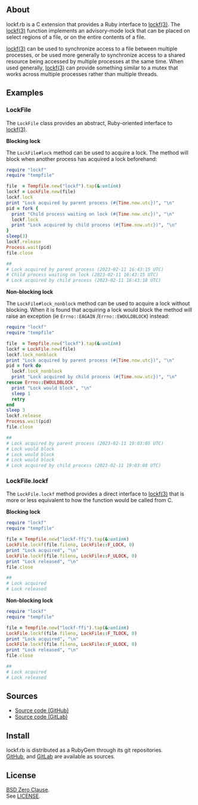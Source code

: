 ## About

lockf.rb is a C extension that provides a Ruby interface to
[lockf(3)](https://man.freebsd.org/cgi/man.cgi?query=lockf&sektion=3).
The
[lockf(3)](https://man.freebsd.org/cgi/man.cgi?query=lockf&sektion=3)
function implements an advisory-mode lock that can be placed on select
regions of a file, or on the entire contents of a file.

[lockf(3)](https://man.freebsd.org/cgi/man.cgi?query=lockf&sektion=3)
can be used to synchronize access to a file between multiple
processes, or be used more generally to synchronize access to a shared
resource being accessed by multiple processes at the same time. When used
generally,
[lockf(3)](https://man.freebsd.org/cgi/man.cgi?query=lockf&sektion=3)
can provide something similar to a mutex that works across multiple
processes rather than multiple threads.

## Examples

### LockFile

The `LockFile` class provides an abstract, Ruby-oriented interface to
[lockf(3)](https://man.freebsd.org/cgi/man.cgi?query=lockf&sektion=3).

__Blocking lock__

The `LockFile#lock` method can be used to acquire a lock. The method will
block when another process has acquired a lock beforehand:

```ruby
require "lockf"
require "tempfile"

file  = Tempfile.new("lockf").tap(&:unlink)
lockf = LockFile.new(file)
lockf.lock
print "Lock acquired by parent process (#{Time.now.utc})", "\n"
pid = fork {
  print "Child process waiting on lock (#{Time.now.utc})", "\n"
  lockf.lock
  print "Lock acquired by child process (#{Time.now.utc})", "\n"
}
sleep(3)
lockf.release
Process.wait(pid)
file.close

##
# Lock acquired by parent process (2023-02-11 16:43:15 UTC)
# Child process waiting on lock (2023-02-11 16:43:15 UTC)
# Lock acquired by child process (2023-02-11 16:43:18 UTC)
```

__Non-blocking lock__

The `LockFile#lock_nonblock` method can be used to acquire a lock
without blocking. When it is found that acquiring a lock would block
the method will raise an exception (ie `Errno::EAGAIN` /`Errno::EWOULDBLOCK`)
instead:

```ruby
require "lockf"
require "tempfile"

file  = Tempfile.new("lockf").tap(&:unlink)
lockf = LockFile.new(file)
lockf.lock_nonblock
print "Lock acquired by parent process (#{Time.now.utc})", "\n"
pid = fork do
  lockf.lock_nonblock
  print "Lock acquired by child process (#{Time.now.utc})", "\n"
rescue Errno::EWOULDBLOCK
  print "Lock would block", "\n"
  sleep 1
  retry
end
sleep 3
lockf.release
Process.wait(pid)
file.close

##
# Lock acquired by parent process (2023-02-11 19:03:05 UTC)
# Lock would block
# Lock would block
# Lock would block
# Lock acquired by child process (2023-02-11 19:03:08 UTC)
```

### LockFile.lockf

The `LockFile.lockf` method provides a direct interface to
[lockf(3)](https://man.freebsd.org/cgi/man.cgi?query=lockf&sektion=3)
that is more or less equivalent to how the function would be called
from C.

__Blocking lock__

```ruby
require "lockf"
require "tempfile"

file = Tempfile.new("lockf-ffi").tap(&:unlink)
LockFile.lockf(file.fileno, LockFile::F_LOCK, 0)
print "Lock acquired", "\n"
LockFile.lockf(file.fileno, LockFile::F_ULOCK, 0)
print "Lock released", "\n"
file.close

##
# Lock acquired
# Lock released
```

__Non-blocking lock__

```ruby
require "lockf"
require "tempfile"

file = Tempfile.new("lockf-ffi").tap(&:unlink)
LockFile.lockf(file.fileno, LockFile::F_TLOCK, 0)
print "Lock acquired", "\n"
LockFile.lockf(file.fileno, LockFile::F_ULOCK, 0)
print "Lock released", "\n"
file.close

##
# Lock acquired
# Lock released
```

## Sources

* [Source code (GitHub)](https://github.com/0x1eef/lockf.rb#readme)
* [Source code (GitLab)](https://gitlab.com/0x1eef/lockf.rb#about)

## Install

lockf.rb is distributed as a RubyGem through its git repositories. <br>
[GitHub](https://github.com/0x1eef/lockf.rb),
and
[GitLab](https://gitlab.com/0x1eef/lockf.rb)
are available as sources.

## License

[BSD Zero Clause](https://choosealicense.com/licenses/0bsd/).
<br>
See [LICENSE](./LICENSE).

